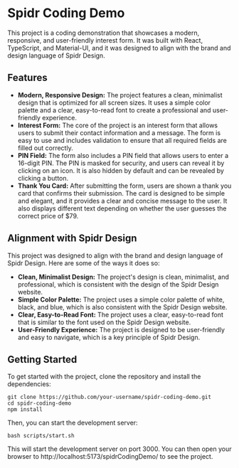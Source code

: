 # Spidr Coding Demo

This project is a coding demonstration that showcases a modern, responsive, and user-friendly interest form. It was built with React, TypeScript, and Material-UI, and it was designed to align with the brand and design language of Spidr Design.

## Features

- **Modern, Responsive Design:** The project features a clean, minimalist design that is optimized for all screen sizes. It uses a simple color palette and a clear, easy-to-read font to create a professional and user-friendly experience.
- **Interest Form:** The core of the project is an interest form that allows users to submit their contact information and a message. The form is easy to use and includes validation to ensure that all required fields are filled out correctly.
- **PIN Field:** The form also includes a PIN field that allows users to enter a 16-digit PIN. The PIN is masked for security, and users can reveal it by clicking on an icon. It is also hidden by default and can be revealed by clicking a button.
- **Thank You Card:** After submitting the form, users are shown a thank you card that confirms their submission. The card is designed to be simple and elegant, and it provides a clear and concise message to the user. It also displays different text depending on whether the user guesses the correct price of $79.

## Alignment with Spidr Design

This project was designed to align with the brand and design language of Spidr Design. Here are some of the ways it does so:

- **Clean, Minimalist Design:** The project's design is clean, minimalist, and professional, which is consistent with the design of the Spidr Design website.
- **Simple Color Palette:** The project uses a simple color palette of white, black, and blue, which is also consistent with the Spidr Design website.
- **Clear, Easy-to-Read Font:** The project uses a clear, easy-to-read font that is similar to the font used on the Spidr Design website.
- **User-Friendly Experience:** The project is designed to be user-friendly and easy to navigate, which is a key principle of Spidr Design.

## Getting Started

To get started with the project, clone the repository and install the dependencies:

```
git clone https://github.com/your-username/spidr-coding-demo.git
cd spidr-coding-demo
npm install
```

Then, you can start the development server:

```
bash scripts/start.sh
```

This will start the development server on port 3000. You can then open your browser to http://localhost:5173/spidrCodingDemo/ to see the project.